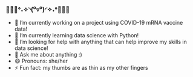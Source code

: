 ### 🖤🤍💜°˖✧◝(⁰▿⁰)◜✧˖°💜🤍🖤

<!--
**sypark030/sypark030** is a ✨ _special_ ✨ repository because its `README.md` (this file) appears on your GitHub profile.

Here are some ideas to get you started:

-->


- 🔭 I’m currently working on a project using COVID-19 mRNA vaccine data!
- 🌱 I’m currently learning data science with Python!
- 🤔 I’m looking for help with anything that can help improve my skills in data science!
- 💬 Ask me about anything :)
- 😄 Pronouns: she/her
- ⚡ Fun fact: my thumbs are as thin as my other fingers
